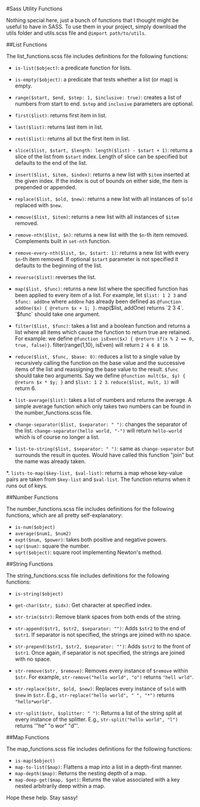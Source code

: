 #Sass Utility Functions

Nothing special here, just a bunch of functions that I thought might be useful to have in SASS. To use them in your project, simply download the utils folder and utils.scss file and `@import path/to/utils`.

##List Functions

The list_functions.scss file includes definitions for the following functions:

* `is-list($object)`: a predicate function for lists.

*  `is-empty($object)`: a predicate that tests whether a list (or map) is empty.

*  `range($start, $end, $step: 1, $inclusive: true)`: creates a list of numbers from start to end. `$step` and `inclusive` parameters are optional.

*  `first($list)`: returns first item in list.

* `last($list)`: returns last item in list.

* `rest($list)`: returns all but the first item in list.

* `slice($list, $start, $length: length($list) - $start + 1)`: returns a slice of the list from `$start` index. Length of slice can be specified but defaults to the end of the list.

* `insert($list, $item, $index)`: returns a new list with `$item` inserted at the given index. If the index is out of bounds on either side, the item is prepended or appended.

* `replace($list, $old, $new)`: returns a new list with all instances of `$old` replaced with `$new`.

* `remove($list, $item)`: returns a new list with all instances of `$item` removed.

* `remove-nth($list, $n)`: returns a new list with the `$n`-th item removed. Complements built in `set-nth` function.

* `remove-every-nth($list, $n, $start: 1)`: returns a new list with every `$n`-th item removed. If optional `$start` parameter is not specified it defaults to the beginning of the list.

* `reverse($list)`: reverses the list.

* `map($list, $func)`: returns a new list where the specified function has been applied to every item of a list. For example, let `$list: 1 2 3` and `$func: addOne` where `addOne` has already been defined as `@function addOne($x) { @return $x + 1; }`. map($list, addOne) returns `2 3 4`. `$func` should take one argument.

* `filter($list, $func)`: takes a list and a boolean function and returns a list where all items which cause the function to return true are retained. For example: we define `@function isEven($x) { @return if(x % 2 == 0, true, false)}`. filter(range(1,10), isEven) will return `2 4 6 8 10`.

* `reduce($list, $func, $base: 0)`: reduces a list to a single value by recursively calling the function on the base value and the successive items of the list and reassigning the base value to the result. `$func` should take two arguments. Say we define `@function mult($x, $y) { @return $x * $y; }` and `$list: 1 2 3`. `reduce($list, mult, 1)` will return 6.

* `list-average($list)`: takes a list of numbers and returns the average. A simple average function which only takes two numbers can be found in the number_functions.scss file.

* `change-separator($list, $separator: " ")`: changes the separator of the list.
 `change-separator(hello world, "-")` will return `hello-world` which is of course no longer a list.

* `list-to-string($list, $separator: " ")`: same as `change-separator` but surrounds the result in quotes. Would have called this function "join" but the name was already taken.

*. `lists-to-map($key-list, $val-list)`: returns a map whose key-value pairs are taken from `$key-list` and `$val-list`. The function returns when it runs out of keys.


##Number Functions

The number_functions.scss file includes definitions for the following functions, which are all pretty self-explanatory:

* `is-num($object)`
* `average($num1, $num2)`
* `expt($num, $power)`: takes both positive and negative powers.
* `sqr($num)`: square the number.
* `sqrt($object)`: square root implementing Newton's method.


##String Functions

The string_functions.scss file includes definitions for the following functions:

* `is-string($object)`

* `get-char($str, $idx)`: Get character at specified index.

* `str-trim($str)`: Remove blank spaces from both ends of the string.

* `str-append($str1, $str2, $separator: "")`: Adds `$str2` to the end of `$str1`. If separator is not specified, the strings are joined with no space.

* `str-prepend($str1, $str2, $separator: "")`: Adds `$str2` to the front of `$str1`. Once again, if separator is not specified, the strings are joined with no space.

* `str-remove($str, $remove)`: Removes every instance of `$remove` within `$str`. For example, `str-remove("hello world", "o")` returns `"hell wrld"`.

* `str-replace($str, $old, $new)`: Replaces every instance of `$old` with `$new` in `$str`. E.g., `str-replace("hello world", " ", "*")` returns `"hello*world"`.

* `str-split($str, $splitter: " ")`: Returns a list of the string split at every instance of the splitter. E.g., `str-split("hello world", "l")` returns '"he" "o wor" "d"'.


##Map Functions

The map_functions.scss file includes definitions for the following functions:

* `is-map($object)`
* `map-to-list($map)`: Flattens a map into a list in a depth-first manner.
* `map-depth($map)`: Returns the nesting depth of a map.
* `map-deep-get($map, $get)`: Returns the value associated with a key nested arbitrarily deep within a map.


Hope these help. Stay sassy!
